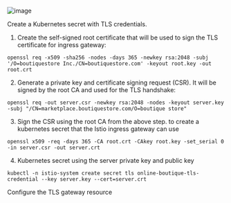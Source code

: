 ![image](https://user-images.githubusercontent.com/528170/122650503-38de1280-d0e8-11eb-81db-d10f5bf356e1.png)



Create a Kubernetes secret with TLS credentials. 

1. Create the self-signed root certificate that will be used to sign the TLS certificate for ingress gateway: 
```
openssl req -x509 -sha256 -nodes -days 365 -newkey rsa:2048 -subj '/O=boutiquestore Inc./CN=boutiquestore.com' -keyout root.key -out root.crt
```

2. Generate a private key and certificate signing request (CSR). It will be signed by the root CA and used for the TLS handshake:
```
openssl req -out server.csr -newkey rsa:2048 -nodes -keyout server.key -subj "/CN=marketplace.boutiquestore.com/O=boutique store"
```
3. Sign the CSR using the root CA from the above step. to create a kubernetes secret that the Istio ingress gateway can use
```
openssl x509 -req -days 365 -CA root.crt -CAkey root.key -set_serial 0 -in server.csr -out server.crt
```
4. Kubernetes secret using the server private key and public key 
```
kubectl -n istio-system create secret tls online-boutique-tls-credential --key server.key --cert=server.crt
```

Configure the TLS gateway resource
